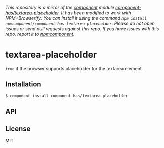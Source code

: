 *This repository is a mirror of the [component](http://component.io) module [component-has/textarea-placeholder](http://github.com/component-has/textarea-placeholder). It has been modified to work with NPM+Browserify. You can install it using the command `npm install npmcomponent/component-has-textarea-placeholder`. Please do not open issues or send pull requests against this repo. If you have issues with this repo, report it to [npmcomponent](https://github.com/airportyh/npmcomponent).*

# textarea-placeholder

  `true` if the browser supports placeholder for the textarea element.

## Installation

    $ component install component-has/textarea-placeholder

## API

   

## License

  MIT
